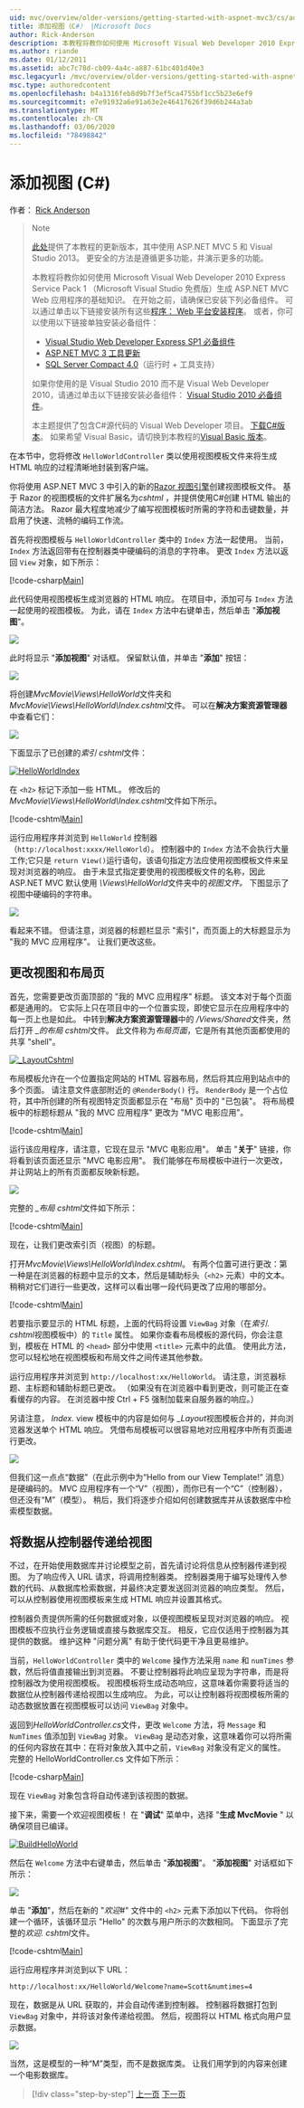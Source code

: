 ```yaml
---
uid: mvc/overview/older-versions/getting-started-with-aspnet-mvc3/cs/adding-a-view
title: 添加视图（C#） |Microsoft Docs
author: Rick-Anderson
description: 本教程将教你如何使用 Microsoft Visual Web Developer 2010 Express Service Pack 1 构建 ASP.NET MVC Web 应用程序的基础知识 。
ms.author: riande
ms.date: 01/12/2011
ms.assetid: abc7c78d-cb09-4a4c-a887-61bc401d40e3
msc.legacyurl: /mvc/overview/older-versions/getting-started-with-aspnet-mvc3/cs/adding-a-view
msc.type: authoredcontent
ms.openlocfilehash: b4a1316feb8d9b7f3ef5ca4755bf1cc5b23e6ef9
ms.sourcegitcommit: e7e91932a6e91a63e2e46417626f39d6b244a3ab
ms.translationtype: MT
ms.contentlocale: zh-CN
ms.lasthandoff: 03/06/2020
ms.locfileid: "78498842"
---
```

# <a name="adding-a-view-c"></a>添加视图 (C#)

作者： [Rick Anderson](https://twitter.com/RickAndMSFT)

> > [!NOTE]
> > [此处](../../../getting-started/introduction/getting-started.md)提供了本教程的更新版本，其中使用 ASP.NET MVC 5 和 Visual Studio 2013。 更安全的方法是遵循更多功能，并演示更多的功能。
> 
> 
> 本教程将教你如何使用 Microsoft Visual Web Developer 2010 Express Service Pack 1 （Microsoft Visual Studio 免费版）生成 ASP.NET MVC Web 应用程序的基础知识。 在开始之前，请确保已安装下列必备组件。 可以通过单击以下链接安装所有这些[程序： Web 平台安装程序](https://www.microsoft.com/web/gallery/install.aspx?appid=VWD2010SP1Pack)。 或者，你可以使用以下链接单独安装必备组件：
> 
> - [Visual Studio Web Developer Express SP1 必备组件](https://www.microsoft.com/web/gallery/install.aspx?appid=VWD2010SP1Pack)
> - [ASP.NET MVC 3 工具更新](https://www.microsoft.com/web/gallery/install.aspx?appsxml=&amp;appid=MVC3)
> - [SQL Server Compact 4.0](https://www.microsoft.com/web/gallery/install.aspx?appid=SQLCE;SQLCEVSTools_4_0)（运行时 + 工具支持）
> 
> 如果你使用的是 Visual Studio 2010 而不是 Visual Web Developer 2010，请通过单击以下链接安装必备组件： [Visual Studio 2010 必备组件](https://www.microsoft.com/web/gallery/install.aspx?appsxml=&amp;appid=VS2010SP1Pack)。
> 
> 本主题提供了包含C#源代码的 Visual Web Developer 项目。 [下载C#版本](https://code.msdn.microsoft.com/Introduction-to-MVC-3-10d1b098)。 如果希望 Visual Basic，请切换到本教程的[Visual Basic 版本](../vb/intro-to-aspnet-mvc-3.md)。

在本节中，您将修改 `HelloWorldController` 类以使用视图模板文件来将生成 HTML 响应的过程清晰地封装到客户端。

你将使用 ASP.NET MVC 3 中引入的新的[Razor 视图引擎](https://weblogs.asp.net/scottgu/archive/2010/07/02/introducing-razor.aspx)创建视图模板文件。 基于 Razor 的视图模板的文件扩展名为*cshtml* ，并提供使用C#创建 HTML 输出的简洁方法。 Razor 最大程度地减少了编写视图模板时所需的字符和击键数量，并启用了快速、流畅的编码工作流。

首先将视图模板与 `HelloWorldController` 类中的 `Index` 方法一起使用。 当前，`Index` 方法返回带有在控制器类中硬编码的消息的字符串。 更改 `Index` 方法以返回 `View` 对象，如下所示：

[!code-csharp[Main](adding-a-view/samples/sample1.cs)]

此代码使用视图模板生成浏览器的 HTML 响应。 在项目中，添加可与 `Index` 方法一起使用的视图模板。 为此，请在 `Index` 方法中右键单击，然后单击 "**添加视图**"。

![](adding-a-view/_static/image1.png)

此时将显示 "**添加视图**" 对话框。 保留默认值，并单击 "**添加**" 按钮：

![](adding-a-view/_static/image2.png)

将创建*MvcMovie\Views\HelloWorld*文件夹和*MvcMovie\Views\HelloWorld\Index.cshtml*文件。 可以在**解决方案资源管理器**中查看它们：

![](adding-a-view/_static/image3.png)

下面显示了已创建的*索引 cshtml*文件：

[![HelloWorldIndex](adding-a-view/_static/image5.png)](adding-a-view/_static/image4.png)

在 `<h2>` 标记下添加一些 HTML。 修改后的*MvcMovie\Views\HelloWorld\Index.cshtml*文件如下所示。

[!code-cshtml[Main](adding-a-view/samples/sample2.cshtml)]

运行应用程序并浏览到 `HelloWorld` 控制器（`http://localhost:xxxx/HelloWorld`）。 控制器中的 `Index` 方法不会执行大量工作;它只是 `return View()`运行语句，该语句指定方法应使用视图模板文件来呈现对浏览器的响应。 由于未显式指定要使用的视图模板文件的名称，因此 ASP.NET MVC 默认使用 *\Views\HelloWorld*文件夹中的*视图文件。* 下图显示了视图中硬编码的字符串。

![](adding-a-view/_static/image6.png)

看起来不错。 但请注意，浏览器的标题栏显示 "索引"，而页面上的大标题显示为 "我的 MVC 应用程序"。 让我们更改这些。

## <a name="changing-views-and-layout-pages"></a>更改视图和布局页

首先，您需要更改页面顶部的 "我的 MVC 应用程序" 标题。 该文本对于每个页面都是通用的。 它实际上只在项目中的一个位置实现，即使它显示在应用程序中的每一页上也是如此。 中转到**解决方案资源管理器**中的 */Views/Shared*文件夹，然后打开 *\_的布局 cshtml*文件。 此文件称为*布局页面*，它是所有其他页面都使用的共享 "shell"。

[![_LayoutCshtml](adding-a-view/_static/image8.png)](adding-a-view/_static/image7.png)

布局模板允许在一个位置指定网站的 HTML 容器布局，然后将其应用到站点中的多个页面。 请注意文件底部附近的 `@RenderBody()` 行。 `RenderBody` 是一个占位符，其中所创建的所有视图特定页面都显示在 "布局" 页中的 "已包装"。 将布局模板中的标题标题从 "我的 MVC 应用程序" 更改为 "MVC 电影应用"。

[!code-cshtml[Main](adding-a-view/samples/sample3.cshtml)]

运行该应用程序，请注意，它现在显示 "MVC 电影应用"。 单击 "**关于**" 链接，你将看到该页面还显示 "MVC 电影应用"。 我们能够在布局模板中进行一次更改，并让网站上的所有页面都反映新标题。

![](adding-a-view/_static/image9.png)

完整的 *\_布局 cshtml*文件如下所示：

[!code-cshtml[Main](adding-a-view/samples/sample4.cshtml)]

现在，让我们更改索引页（视图）的标题。

打开*MvcMovie\Views\HelloWorld\Index.cshtml*。 有两个位置可进行更改：第一种是在浏览器的标题中显示的文本，然后是辅助标头（`<h2>` 元素）中的文本。 稍稍对它们进行一些更改，这样可以看出哪一段代码更改了应用的哪部分。

[!code-cshtml[Main](adding-a-view/samples/sample5.cshtml)]

若要指示要显示的 HTML 标题，上面的代码将设置 `ViewBag` 对象（在*索引. cshtml*视图模板中）的 `Title` 属性。 如果你查看布局模板的源代码，你会注意到，模板在 HTML 的 `<head>` 部分中使用 `<title>` 元素中的此值。 使用此方法，您可以轻松地在视图模板和布局文件之间传递其他参数。

运行应用程序并浏览到 `http://localhost:xx/HelloWorld`。 请注意，浏览器标题、主标题和辅助标题已更改。 （如果没有在浏览器中看到更改，则可能正在查看缓存的内容。 在浏览器中按 Ctrl + F5 强制加载来自服务器的响应。）

另请注意， *Index.* view 模板中的内容是如何与 *\_Layout*视图模板合并的，并向浏览器发送单个 HTML 响应。 凭借布局模板可以很容易地对应用程序中所有页面进行更改。

![](adding-a-view/_static/image10.png)

但我们这一点点“数据”（在此示例中为“Hello from our View Template!” 消息）是硬编码的。 MVC 应用程序有一个“V”（视图），而你已有一个“C”（控制器），但还没有“M”（模型）。 稍后，我们将逐步介绍如何创建数据库并从该数据库中检索模型数据。

## <a name="passing-data-from-the-controller-to-the-view"></a>将数据从控制器传递给视图

不过，在开始使用数据库并讨论模型之前，首先请讨论将信息从控制器传递到视图。 为了响应传入 URL 请求，将调用控制器类。 控制器类用于编写处理传入参数的代码、从数据库检索数据，并最终决定要发送回浏览器的响应类型。 然后，可以从控制器使用视图模板来生成 HTML 响应并设置其格式。

控制器负责提供所需的任何数据或对象，以便视图模板呈现对浏览器的响应。 视图模板不应执行业务逻辑或直接与数据库交互。 相反，它应仅适用于控制器为其提供的数据。 维护这种 "问题分离" 有助于使代码更干净且更易维护。

当前，`HelloWorldController` 类中的 `Welcome` 操作方法采用 `name` 和 `numTimes` 参数，然后将值直接输出到浏览器。 不要让控制器将此响应呈现为字符串，而是将控制器改为使用视图模板。 视图模板将生成动态响应，这意味着你需要将适当的数据位从控制器传递给视图以生成响应。 为此，可以让控制器将视图模板所需的动态数据放置在视图模板可以访问 `ViewBag` 对象中。

返回到*HelloWorldController.cs*文件，更改 `Welcome` 方法，将 `Message` 和 `NumTimes` 值添加到 `ViewBag` 对象。 `ViewBag` 是动态对象，这意味着你可以将所需的任何内容放在其中：在将对象放入其中之前，`ViewBag` 对象没有定义的属性。 完整的 HelloWorldController.cs 文件如下所示：

[!code-csharp[Main](adding-a-view/samples/sample6.cs)]

现在 `ViewBag` 对象包含将自动传递到该视图的数据。

接下来，需要一个欢迎视图模板！ 在 "**调试**" 菜单中，选择 "**生成 MvcMovie** " 以确保项目已编译。

[![BuildHelloWorld](adding-a-view/_static/image12.png)](adding-a-view/_static/image11.png)

然后在 `Welcome` 方法中右键单击，然后单击 "**添加视图**"。 "**添加视图**" 对话框如下所示：

![](adding-a-view/_static/image13.png)

单击 "**添加**"，然后在新的 "*欢迎*#" 文件中的 `<h2>` 元素下添加以下代码。 你将创建一个循环，该循环显示 "Hello" 的次数与用户所示的次数相同。 下面显示了完整的*欢迎. cshtml*文件。

[!code-cshtml[Main](adding-a-view/samples/sample7.cshtml)]

运行应用程序并浏览到以下 URL：

`http://localhost:xx/HelloWorld/Welcome?name=Scott&numtimes=4`

现在，数据是从 URL 获取的，并会自动传递到控制器。 控制器将数据打包到 `ViewBag` 对象中，并将该对象传递给视图。 然后，视图将以 HTML 格式向用户显示数据。

![](adding-a-view/_static/image14.png)

当然，这是模型的一种“M”类型，而不是数据库类。 让我们用学到的内容来创建一个电影数据库。

> [!div class="step-by-step"]
> [上一页](adding-a-controller.md)
> [下一页](adding-a-model.md)
